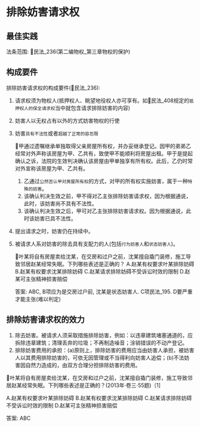 # 排除妨害请求权
## 最佳实践

法条范围: 🚪民法_236(第二编物权_第三章物权的保护)


## 构成要件

排除妨害请求权的构成要件(🚪民法_236):
1. 请求权须为物权人(抵押权人、眺望地役权人亦可享有。如🚪民法_408规定的`抵押权人的保全请求权`当中就包含请求排除妨害的内容)
2. 妨害人以无权占有以外的方式妨害物权的行使
3. 妨害`具有不法性`或者`超越了正常的容忍限`

    🍐甲通过遗嘱继承单独取得父亲房屋所有权，并办妥继承登记。因甲的弟弟乙经常对外声称该房屋为甲、乙共有，致使甲不能顺利将房屋出租。甲于是提起确认之诉，法院的生效判决确认该房屋由甲单独享有所有权。此后，乙仍时常对外宣称该房屋为甲、乙共有。
    1. 乙通过`公然否认甲对房屋所有权`的方式，对甲的所有权实施妨害，属于一种`特殊的妨害`。
    2. 该确认判决生效之前，甲不得对乙主张排除妨害请求权，因为根据通说，此时，该妨害尚不具有不法性。
    3. 该确认判决生效之后，甲可对乙主张排除妨害请求权。因为根据通说，此时该妨害已具不法性。

4. 提出请求之时，妨害仍在持续中。
5. 被请求人系对妨害的除去具有支配力的人(包括`行为妨害人`和`状态妨害人`)。

    🍐叶某将自有房屋卖给沈某，在交房和过户之前，沈某擅自撬门装修，施工导致邻居赵某经常失眠。下列哪些表述是正确的？
    A.赵某有权要求叶某排除妨碍
    B.赵某有权要求沈某排除妨碍
    C.赵某请求排除妨碍不受诉讼时效的限制
    D.赵某可主张精神损害赔偿

    答案: ABC, B项应为是交房过户前, 沈某是状态妨害人. C项民法_195. D要严重才能主张(难以判定)


## 排除妨害请求权的效力

1. 除去妨害。被请求人须采取措施排除妨害，例如：以违章建筑堵塞通道的，应拆除违章建筑；清理丢弃的垃圾；不再制造噪音；涂销错误的不动产登记。
2. 排除妨害费用的承担：(a)原则上，排除妨害的费用应当由妨害人承担，被妨害人以其费用排除妨害的，可依无因管理或不当得利向妨害人追偿；(b)不法妨害因自然力造成的，由双方合理分担排除妨害的费用。

🍐叶某将自有房屋卖给沈某，在交房和过户之前，沈某擅自撬门装修，施工导致邻居赵某经常失眠。下列哪些表述是正确的？(2013年·卷三·55题)〔1]

A.赵某有权要求叶某排除妨碍
B.赵某有权要求沈某排除妨碍
C.赵某请求排除妨碍不受诉讼时效的限制
D.赵某可主张精神损害赔偿


答案: ABC



